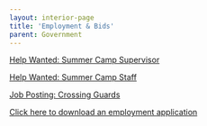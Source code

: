 ```yaml
---
layout: interior-page
title: 'Employment & Bids'
parent: Government
---
```


[Help Wanted: Summer Camp Supervisor](https://storage.googleapis.com/static.rutherford-nj.com/recreation/RRD%20Day%20Camp%20Supervisor%20Position.pdf)

[Help Wanted: Summer Camp Staff](https://storage.googleapis.com/static.rutherford-nj.com/finance/Employment/2019%20Rec%20Summer%20Camp%20Staff%20Ad.pdf)

[Job Posting: Crossing Guards](https://storage.googleapis.com/static.rutherford-nj.com/finance/Employment/GUARDS.pdf)

[Click here to download an employment application](https://storage.googleapis.com/static.rutherford-nj.com/borough-clerk/permits-licenses/Employment%20Application.pdf)
